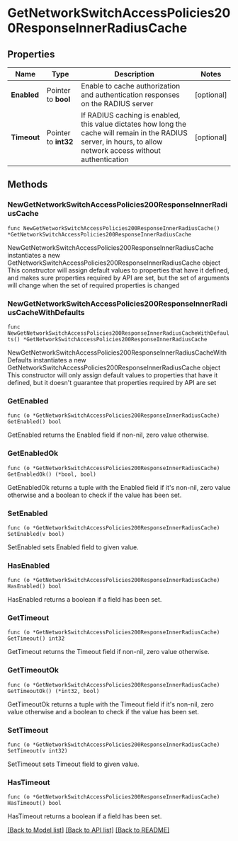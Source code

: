 # GetNetworkSwitchAccessPolicies200ResponseInnerRadiusCache

## Properties

Name | Type | Description | Notes
------------ | ------------- | ------------- | -------------
**Enabled** | Pointer to **bool** | Enable to cache authorization and authentication responses on the RADIUS server | [optional] 
**Timeout** | Pointer to **int32** | If RADIUS caching is enabled, this value dictates how long the cache will remain in the RADIUS server, in hours, to allow network access without authentication | [optional] 

## Methods

### NewGetNetworkSwitchAccessPolicies200ResponseInnerRadiusCache

`func NewGetNetworkSwitchAccessPolicies200ResponseInnerRadiusCache() *GetNetworkSwitchAccessPolicies200ResponseInnerRadiusCache`

NewGetNetworkSwitchAccessPolicies200ResponseInnerRadiusCache instantiates a new GetNetworkSwitchAccessPolicies200ResponseInnerRadiusCache object
This constructor will assign default values to properties that have it defined,
and makes sure properties required by API are set, but the set of arguments
will change when the set of required properties is changed

### NewGetNetworkSwitchAccessPolicies200ResponseInnerRadiusCacheWithDefaults

`func NewGetNetworkSwitchAccessPolicies200ResponseInnerRadiusCacheWithDefaults() *GetNetworkSwitchAccessPolicies200ResponseInnerRadiusCache`

NewGetNetworkSwitchAccessPolicies200ResponseInnerRadiusCacheWithDefaults instantiates a new GetNetworkSwitchAccessPolicies200ResponseInnerRadiusCache object
This constructor will only assign default values to properties that have it defined,
but it doesn't guarantee that properties required by API are set

### GetEnabled

`func (o *GetNetworkSwitchAccessPolicies200ResponseInnerRadiusCache) GetEnabled() bool`

GetEnabled returns the Enabled field if non-nil, zero value otherwise.

### GetEnabledOk

`func (o *GetNetworkSwitchAccessPolicies200ResponseInnerRadiusCache) GetEnabledOk() (*bool, bool)`

GetEnabledOk returns a tuple with the Enabled field if it's non-nil, zero value otherwise
and a boolean to check if the value has been set.

### SetEnabled

`func (o *GetNetworkSwitchAccessPolicies200ResponseInnerRadiusCache) SetEnabled(v bool)`

SetEnabled sets Enabled field to given value.

### HasEnabled

`func (o *GetNetworkSwitchAccessPolicies200ResponseInnerRadiusCache) HasEnabled() bool`

HasEnabled returns a boolean if a field has been set.

### GetTimeout

`func (o *GetNetworkSwitchAccessPolicies200ResponseInnerRadiusCache) GetTimeout() int32`

GetTimeout returns the Timeout field if non-nil, zero value otherwise.

### GetTimeoutOk

`func (o *GetNetworkSwitchAccessPolicies200ResponseInnerRadiusCache) GetTimeoutOk() (*int32, bool)`

GetTimeoutOk returns a tuple with the Timeout field if it's non-nil, zero value otherwise
and a boolean to check if the value has been set.

### SetTimeout

`func (o *GetNetworkSwitchAccessPolicies200ResponseInnerRadiusCache) SetTimeout(v int32)`

SetTimeout sets Timeout field to given value.

### HasTimeout

`func (o *GetNetworkSwitchAccessPolicies200ResponseInnerRadiusCache) HasTimeout() bool`

HasTimeout returns a boolean if a field has been set.


[[Back to Model list]](../README.md#documentation-for-models) [[Back to API list]](../README.md#documentation-for-api-endpoints) [[Back to README]](../README.md)


